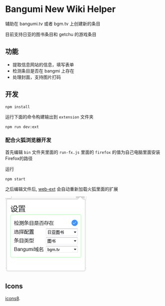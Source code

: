 # Bangumi New Wiki Helper
辅助在 bangumi.tv 或者 bgm.tv 上创建新的条目

目前支持日亚的图书条目和 getchu 的游戏条目

## 功能
- 提取信息网站的信息，填写表单
- 检测条目是否在 bangmi 上存在
- 处理封面，支持图片打码


## 开发

    npm install

运行下面的命令构建输出到 `extension` 文件夹

    npm run dev:ext

### 配合火狐浏览器开发
首先编辑 `bin` 文件夹里面的 `run-fx.js` 里面的 `firefox` 的值为自己电脑里面安装 Firefox的路径

运行

    npm start

之后编辑文件后, [web-ext][web-ext] 会自动重新加载火狐里面的扩展

![popup screenshot](screenshots/popup.png "popup screenshot")

[web-ext]: https://developer.mozilla.org/en-US/Add-ons/WebExtensions/Getting_started_with_web-ext

## Icons

[icons8](https://icons8.com/).
